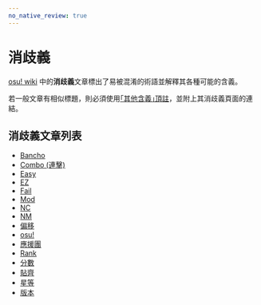 ```yaml
---
no_native_review: true
---
```


# 消歧義

[osu! wiki](/wiki/Main_Page) 中的**消歧義**文章標出了易被混淆的術語並解釋其各種可能的含義。

若一般文章有相似標題，則必須使用[｢其他含義｣頂註](/wiki/Article_styling_criteria/Formatting#for-other-uses)，並附上其消歧義頁面的連結。

## 消歧義文章列表

- [Bancho](Bancho)
- [Combo (連擊)](Combo)
- [Easy](Easy)
- [EZ](EZ)
- [Fail](Fail)
- [Mod](Mod)
- [NC](NC)
- [NM](NM)
- [偏移](Offset)
- [osu!](osu!)
- [應援團](Ouendan)
- [Rank](Rank)
- [分數](Score)
- [貼齊](Snapping)
- [星等](Star)
- [版本](Version)
